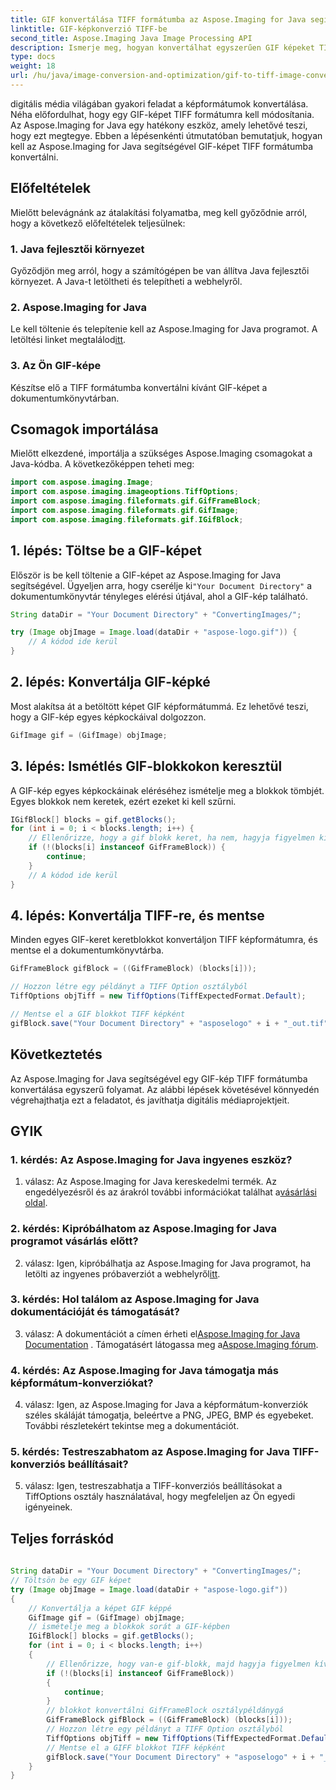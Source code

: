 ```yaml
---
title: GIF konvertálása TIFF formátumba az Aspose.Imaging for Java segítségével
linktitle: GIF-képkonverzió TIFF-be
second_title: Aspose.Imaging Java Image Processing API
description: Ismerje meg, hogyan konvertálhat egyszerűen GIF képeket TIFF formátumba az Aspose.Imaging for Java segítségével. Ez a lépésenkénti útmutató segít elkezdeni ezzel a hatékony eszközzel.
type: docs
weight: 18
url: /hu/java/image-conversion-and-optimization/gif-to-tiff-image-conversion/
---
```

digitális média világában gyakori feladat a képformátumok konvertálása. Néha előfordulhat, hogy egy GIF-képet TIFF formátumra kell módosítania. Az Aspose.Imaging for Java egy hatékony eszköz, amely lehetővé teszi, hogy ezt megtegye. Ebben a lépésenkénti útmutatóban bemutatjuk, hogyan kell az Aspose.Imaging for Java segítségével GIF-képet TIFF formátumba konvertálni.

## Előfeltételek

Mielőtt belevágnánk az átalakítási folyamatba, meg kell győződnie arról, hogy a következő előfeltételek teljesülnek:

### 1. Java fejlesztői környezet

Győződjön meg arról, hogy a számítógépen be van állítva Java fejlesztői környezet. A Java-t letöltheti és telepítheti a webhelyről.

### 2. Aspose.Imaging for Java

 Le kell töltenie és telepítenie kell az Aspose.Imaging for Java programot. A letöltési linket megtalálod[itt](https://releases.aspose.com/imaging/java/).

### 3. Az Ön GIF-képe

Készítse elő a TIFF formátumba konvertálni kívánt GIF-képet a dokumentumkönyvtárban.

## Csomagok importálása

Mielőtt elkezdené, importálja a szükséges Aspose.Imaging csomagokat a Java-kódba. A következőképpen teheti meg:

```java
import com.aspose.imaging.Image;
import com.aspose.imaging.imageoptions.TiffOptions;
import com.aspose.imaging.fileformats.gif.GifFrameBlock;
import com.aspose.imaging.fileformats.gif.GifImage;
import com.aspose.imaging.fileformats.gif.IGifBlock;
```

## 1. lépés: Töltse be a GIF-képet

 Először is be kell töltenie a GIF-képet az Aspose.Imaging for Java segítségével. Ügyeljen arra, hogy cserélje ki`"Your Document Directory"` a dokumentumkönyvtár tényleges elérési útjával, ahol a GIF-kép található.

```java
String dataDir = "Your Document Directory" + "ConvertingImages/";

try (Image objImage = Image.load(dataDir + "aspose-logo.gif")) {
    // A kódod ide kerül
}
```

## 2. lépés: Konvertálja GIF-képké

Most alakítsa át a betöltött képet GIF képformátummá. Ez lehetővé teszi, hogy a GIF-kép egyes képkockáival dolgozzon.

```java
GifImage gif = (GifImage) objImage;
```

## 3. lépés: Ismétlés GIF-blokkokon keresztül

A GIF-kép egyes képkockáinak eléréséhez ismételje meg a blokkok tömbjét. Egyes blokkok nem keretek, ezért ezeket ki kell szűrni.

```java
IGifBlock[] blocks = gif.getBlocks();
for (int i = 0; i < blocks.length; i++) {
    // Ellenőrizze, hogy a gif blokk keret, ha nem, hagyja figyelmen kívül
    if (!(blocks[i] instanceof GifFrameBlock)) {
        continue;
    }
    // A kódod ide kerül
}
```

## 4. lépés: Konvertálja TIFF-re, és mentse

Minden egyes GIF-keret keretblokkot konvertáljon TIFF képformátumra, és mentse el a dokumentumkönyvtárba.

```java
GifFrameBlock gifBlock = ((GifFrameBlock) (blocks[i]));

// Hozzon létre egy példányt a TIFF Option osztályból
TiffOptions objTiff = new TiffOptions(TiffExpectedFormat.Default);

// Mentse el a GIF blokkot TIFF képként
gifBlock.save("Your Document Directory" + "asposelogo" + i + "_out.tif", objTiff);
```

## Következtetés

Az Aspose.Imaging for Java segítségével egy GIF-kép TIFF formátumba konvertálása egyszerű folyamat. Az alábbi lépések követésével könnyedén végrehajthatja ezt a feladatot, és javíthatja digitális médiaprojektjeit.

## GYIK

### 1. kérdés: Az Aspose.Imaging for Java ingyenes eszköz?

 1. válasz: Az Aspose.Imaging for Java kereskedelmi termék. Az engedélyezésről és az árakról további információkat találhat a[vásárlási oldal](https://purchase.aspose.com/buy).

### 2. kérdés: Kipróbálhatom az Aspose.Imaging for Java programot vásárlás előtt?

 2. válasz: Igen, kipróbálhatja az Aspose.Imaging for Java programot, ha letölti az ingyenes próbaverziót a webhelyről[itt](https://releases.aspose.com/).

### 3. kérdés: Hol találom az Aspose.Imaging for Java dokumentációját és támogatását?

 3. válasz: A dokumentációt a címen érheti el[Aspose.Imaging for Java Documentation](https://reference.aspose.com/imaging/java/) . Támogatásért látogassa meg a[Aspose.Imaging fórum](https://forum.aspose.com/).

### 4. kérdés: Az Aspose.Imaging for Java támogatja más képformátum-konverziókat?

4. válasz: Igen, az Aspose.Imaging for Java a képformátum-konverziók széles skáláját támogatja, beleértve a PNG, JPEG, BMP és egyebeket. További részletekért tekintse meg a dokumentációt.

### 5. kérdés: Testreszabhatom az Aspose.Imaging for Java TIFF-konverziós beállításait?

5. válasz: Igen, testreszabhatja a TIFF-konverziós beállításokat a TiffOptions osztály használatával, hogy megfeleljen az Ön egyedi igényeinek.



## Teljes forráskód
```java
		
String dataDir = "Your Document Directory" + "ConvertingImages/";
// Töltsön be egy GIF képet
try (Image objImage = Image.load(dataDir + "aspose-logo.gif"))
{
	// Konvertálja a képet GIF képpé
	GifImage gif = (GifImage) objImage;
	// ismételje meg a blokkok sorát a GIF-képben
	IGifBlock[] blocks = gif.getBlocks();
	for (int i = 0; i < blocks.length; i++)
	{
		// Ellenőrizze, hogy van-e gif-blokk, majd hagyja figyelmen kívül
		if (!(blocks[i] instanceof GifFrameBlock))
		{
			continue;
		}
		// blokkot konvertálni GifFrameBlock osztálypéldánygá
		GifFrameBlock gifBlock = ((GifFrameBlock) (blocks[i]));
		// Hozzon létre egy példányt a TIFF Option osztályból
		TiffOptions objTiff = new TiffOptions(TiffExpectedFormat.Default);
		// Mentse el a GIFF blokkot TIFF képként
		gifBlock.save("Your Document Directory" + "asposelogo" + i + "_out.tif", objTiff);
	}
}
		
```